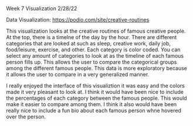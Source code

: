 Week 7 Visualization 2/28/22

Data Visualization: https://podio.com/site/creative-routines


This visualization looks at the creative routines of famous creative people. At the top, there is a timelne of the day by the hour. There are different categories that are looked at such as sleep, creative work, daily job, food/leisure, exercise, and other. Each category is color coded. You can select any amount of categories to look at as the timeline of each famous person fills up. This allows the user to compare the categorical groups among the different famous people. This data is more exploratory because it allows the user to compare in a very generalized manner. 

I really enjoyed the interface of this visualiztion it was easy and the colors made it very pleasant to look at. I think it would have been nice to include the percentages of each category between the famous people. This would make it easier to compare among them. I think it also would have been really nice to include a fun bio about each famous person whne hovered over the person.  
